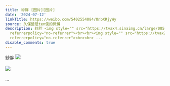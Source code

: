 ```yaml
---
title: 紗胖 [图片][图片]
date: '2024-07-12'
linkTitle: https://weibo.com/5402554084/OnbXRjyWy
source: 久保醬是ten使的微博
description: 紗胖 <img style="" src="https://tvax4.sinaimg.cn/large/005TCz76gy1hrl3gn4iflj31400u0qf5.jpg"
  referrerpolicy="no-referrer"><br><br><img style="" src="https://tvax2.sinaimg.cn/large/005TCz76gy1hrl3gnq50vj31400u0mzu.jpg"
  referrerpolicy="no-referrer"><br><br> ...
disable_comments: true
---
```

紗胖 <img style="" src="https://tvax4.sinaimg.cn/large/005TCz76gy1hrl3gn4iflj31400u0qf5.jpg" referrerpolicy="no-referrer"><br><br><img style="" src="https://tvax2.sinaimg.cn/large/005TCz76gy1hrl3gnq50vj31400u0mzu.jpg" referrerpolicy="no-referrer"><br><br> ...